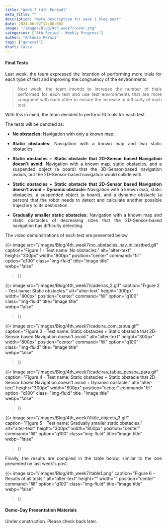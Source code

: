 ```yaml
---
title: "Week 7 (4th Period)"
meta_title: ""
description: "meta description for week 1 blog post"
date: 2024-06-02T12:00:00Z
image: "/images/Blog/4th_week7/cover.png"
categories: ["4th Period - Weekly Progress"]
author: "António Morais"
tags: ["general"]
draft: false
---
```


#### Final Tests

<div style="text-align: justify;">

Last week, the team expressed the intention of performing more trials for each type of test and improving the congruency of the environments.

> Next week, the team intends to increase the number of trials performed for each test and use test environments that are more congruent with each other to ensure the increase in difficulty of each test. 

With this in mind, the team decided to perform 10 trials for each test.

The tests will be denoted as:

- **No obstacles:** Navigation with only a known map.

- **Static obstacles:** Navigation with a known map and two static obstacles.

- **Static obstacles + Static obstacle that 2D-Sensor based Navigation doesn't avoid:** Navigation with a known map, static obstacles, and a suspended object (a board) that the 3D-Sensor-based navigation avoids, but the 2D-Sensor-based navigation would collide with.

- **Static obstacles + Static obstacle that 2D-Sensor based Navigation doesn't avoid + Dynamic obstacle:** Navigation with a known map, static obstacles, a suspended object (a board), and a dynamic obstacle (a person) that the robot needs to detect and calculate another possible trajectory to its destination.

- **Gradually smaller static obstacles:** Navigation with a known map and static obstacles of decreasing sizes that the 2D-Sensor-based navigation has difficulty detecting.

The video demonstrations of each test are presented below.

</div>

{{< image 
  src="/images/Blog/4th_week7/no_obstacles_nav_in_testbed.gif" 
  caption="Figure 1 - Test name: No obstacles." 
  alt="alter-text" 
  height="300px" 
  width="800px" 
  position="center" 
  command="fill" 
  option="q100" 
  class="img-fluid" 
  title="image title"  
  webp="false" 
>}}

{{< image 
  src="/images/Blog/4th_week7/cadeiras_2.gif" 
  caption="Figure 2 - Test name: Static obstacles." 
  alt="alter-text" 
  height="300px" 
  width="800px" 
  position="center" 
  command="fill" 
  option="q100" 
  class="img-fluid" 
  title="image title"  
  webp="false" 
>}}

{{< image 
  src="/images/Blog/4th_week7/cadeira_com_tabua.gif" 
  caption="Figure 3 - Test name: Static obstacles + Static obstacle that 2D-Sensor based Navigation doesn't avoid." 
  alt="alter-text" 
  height="300px" 
  width="800px" 
  position="center" 
  command="fill" 
  option="q100" 
  class="img-fluid" 
  title="image title"  
  webp="false" 
>}}

{{< image 
  src="/images/Blog/4th_week7/cadeiras_tabua_pessoa_para.gif" 
  caption="Figure 4 - Test name: Static obstacles + Static obstacle that 2D-Sensor based Navigation doesn't avoid + Dynamic obstacle." 
  alt="alter-text" 
  height="300px" 
  width="800px" 
  position="center" 
  command="fill" 
  option="q100" 
  class="img-fluid" 
  title="image title"  
  webp="false" 
>}}

{{< image 
  src="/images/Blog/4th_week7/little_objects_3.gif" 
  caption="Figure 5 - Test name: Gradually smaller static obstacles." 
  alt="alter-text" 
  height="300px" 
  width="800px" 
  position="center" 
  command="fill" 
  option="q100" 
  class="img-fluid" 
  title="image title"  
  webp="false" 
>}}

<div style="text-align: justify;">

Finally, the results are compiled in the table below, similar to the one presented on last week's post.
</div>

{{< image 
    src="/images/Blog/4th_week7/table1.png" 
    caption="Figure 6 - Results of all tests." 
    alt="alter-text" 
    height="" 
    width="" 
    position="center" 
    command="fill" 
    option="q100" 
    class="img-fluid" 
    title="image title"  
    webp="false" 
>}}

#### Demo-Day Presentation Materials

<div style="text-align: justify;">

Under construction. Please check back later.
</div>